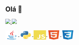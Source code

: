 ## Olá 👋

 <div>
  <a href="https://github.com/rssperez">
  <img height="180em" src="https://github-readme-stats.vercel.app/api?username=rssperez&show_icons=true&theme=dracula&include_all_commits=true&count_private=true"/>
  <img height="180em" src="https://github-readme-stats.vercel.app/api/top-langs/?username=rssperez&layout=compact&langs_count=7&theme=dracula"/>
</div>

 <div style="display: inline_block"><br>
   <img align="center" alt="rssperez-Java" height="30" width="40" src="https://raw.githubusercontent.com/devicons/devicon/master/icons/java/java-original.svg">
   <img align="center" alt="rssperez-Python" height="30" width="40" src="https://raw.githubusercontent.com/devicons/devicon/master/icons/python/python-original.svg">   
   <img align="center" alt="rssperez-Js" height="30" width="40" src="https://raw.githubusercontent.com/devicons/devicon/master/icons/javascript/javascript-plain.svg">
  <img align="center" alt="rssperez-HTML" height="30" width="40" src="https://raw.githubusercontent.com/devicons/devicon/master/icons/html5/html5-original.svg">
  <img align="center" alt="rssperez-CSS" height="30" width="40" src="https://raw.githubusercontent.com/devicons/devicon/master/icons/css3/css3-original.svg">
</div>
 
##

<!--
**RSSPEREZ/RSSPEREZ** is a ✨ _special_ ✨ repository because its `README.md` (this file) appears on your GitHub profile.
 ![Snake animation](https://github.com/rssperez/rssperez/blob/output/github-contribution-grid-snake.svg)
Here are some ideas to get you started:

- 🔭 I’m currently working on ...
- 🌱 I’m currently learning ...
- 👯 I’m looking to collaborate on ...
- 🤔 I’m looking for help with ...
- 💬 Ask me about ...
- 📫 How to reach me: ...
- 😄 Pronouns: ...
- ⚡ Fun fact: ...
-->
